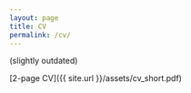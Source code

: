 ```yaml
---
layout: page
title: CV
permalink: /cv/
---
```


(slightly outdated)

[2-page CV]({{ site.url }}/assets/cv_short.pdf)